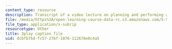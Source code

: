 ```yaml
---
content_type: resource
description: Transcript of a video lecture on planning and performing a lecture.
file: /media/https%3A/open-learning-course-data-rc.s3.amazonaws.com/5-95j-teaching-college-level-science-and-engineering-spring-2009/dcbfb76dfc57276f1076112676e0c4a5_RyKmgyGH5dw.srt
file_type: application/x-subrip
resourcetype: Other
title: 3play caption file
uid: dcbfb76d-fc57-276f-1076-112676e0c4a5
---
```

